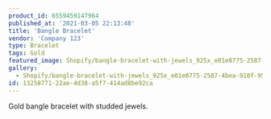 ```yaml
---
product_id: 6559459147964
published_at: '2021-03-05 22:13:48'
title: 'Bangle Bracelet'
vendor: 'Company 123'
type: Bracelet
tags: Gold
featured_image: Shopify/bangle-bracelet-with-jewels_925x_e01e0775-2587-4bea-910f-95a48c8466fc.jpg
gallery:
  - Shopify/bangle-bracelet-with-jewels_925x_e01e0775-2587-4bea-910f-95a48c8466fc.jpg
id: 13258771-22ae-4d38-a5f7-414ad8be92ca
---
```

<p>Gold bangle bracelet with studded jewels.</p>